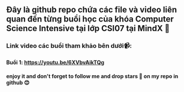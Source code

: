## Đây là github repo chứa các file và video liên quan đến từng buổi học của khóa Computer Science Intensive tại lớp CSI07 tại MindX 📖
### Link video các buổi tham khảo bên dưới📹:
#### Buổi 1: https://youtu.be/6XVbvAikTQg
####  enjoy it and don't forget to follow me and drop stars 🌟 on my repo in github 😊
